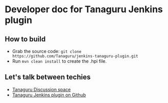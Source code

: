 # Developer doc for Tanaguru Jenkins plugin

## How to build

* Grab the source code: `git clone https://github.com/Tanaguru/jenkins-tanaguru-plugin.git`
* Run `mvn clean install` to create the .hpi file.

## Let's talk between techies

* [Tanaguru Discussion space](http://discuss.tanaguru.org/)
* [Tanaguru Jenkins plugin on Github](https://github.com/Tanaguru/jenkins-tanaguru-plugin)
